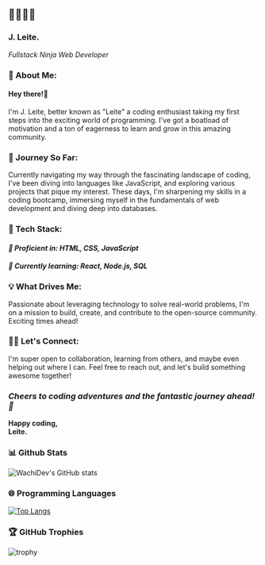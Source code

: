 ## 🥷🧑🏽‍💻
### J. Leite.
*Fullstack Ninja Web Developer*

### 🚀 About Me:
#### Hey there!👋<br>
I'm J. Leite, better known as "Leite" a coding enthusiast taking my first steps into the exciting world of programming. I've got a boatload of motivation and a ton of eagerness to learn and grow in this amazing community.

### 🌱 Journey So Far:
Currently navigating my way through the fascinating landscape of coding, I've been diving into languages like JavaScript, and exploring various projects that pique my interest. These days, I'm sharpening my skills in a coding bootcamp, immersing myself in the fundamentals of web development and diving deep into databases.

### 🔧 Tech Stack:
#### *🚀 Proficient in: HTML, CSS, JavaScript* <br>
#### *🌟 Currently learning: React, Node.js, SQL*

### 💡 What Drives Me:
Passionate about leveraging technology to solve real-world problems, I'm on a mission to build, create, and contribute to the open-source community. Exciting times ahead!

### 👯‍♀️ Let's Connect:
I'm super open to collaboration, learning from others, and maybe even helping out where I can. Feel free to reach out, and let's build something awesome together!

### *Cheers to coding adventures and the fantastic journey ahead! 🚀*
**Happy coding,** <br>
**Leite.**


### 📊 Github Stats

![WachiDev's GitHub stats](https://github-readme-stats.vercel.app/api?username=leiteway&show_icons=true&theme=ayu-mirage&count_private=true&include_all_commits=true)

### 🌐 Programming Languages

[![Top Langs](https://github-readme-stats.vercel.app/api/top-langs/?username=leiteway&layout=compact&theme=ayu-mirage)](https://github.com/leiteway/github-readme-stats)

### 🏆 GitHub Trophies

![trophy](https://github-profile-trophy.vercel.app/?username=ryo-ma&row=2&column=3&theme=gitdimmed&no-frame=true)
